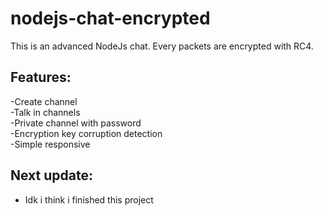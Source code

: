 # nodejs-chat-encrypted
This is an advanced NodeJs chat. Every packets are encrypted with RC4.<br>
## Features:<br>
-Create channel<br>
-Talk in channels<br>
-Private channel with password<br>
-Encryption key corruption detection<br>
-Simple responsive

## Next update:
- Idk i think i finished this project
